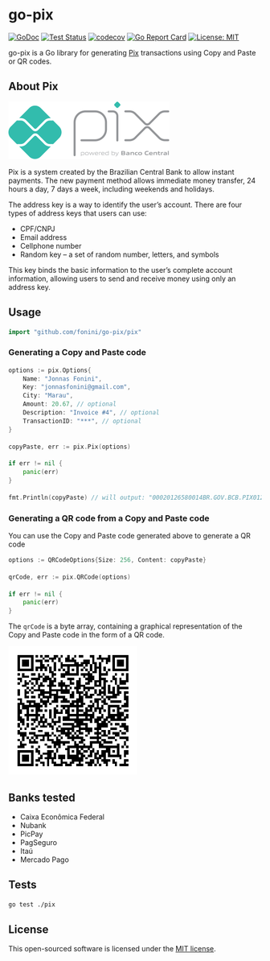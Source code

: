 # go-pix

[![GoDoc](https://pkg.go.dev/badge/github.com/fonini/go-pix)](https://pkg.go.dev/github.com/fonini/go-pix/pix)
[![Test Status](https://github.com/fonini/go-pix/workflows/tests/badge.svg)](https://github.com/fonini/go-pix/actions?query=workflow%3Atests)
[![codecov](https://codecov.io/gh/fonini/go-pix/branch/main/graph/badge.svg?token=9RNR32U66L&force=true)](https://codecov.io/gh/fonini/go-pix)
[![Go Report Card](https://goreportcard.com/badge/github.com/fonini/go-pix?force=true)](https://goreportcard.com/report/github.com/fonini/go-pix)
[![License: MIT](https://img.shields.io/badge/License-MIT-yellow.svg)](https://opensource.org/licenses/MIT)

go-pix is a Go library for generating [Pix](https://www.bcb.gov.br/estabilidadefinanceira/pix) transactions using Copy and Paste or QR codes.

## About Pix

![Generated QR code](pix.png?raw=true)

Pix is a system created by the Brazilian Central Bank to allow instant payments. The new payment method allows immediate money transfer, 24 hours a day, 7 days a week, including weekends and holidays.

The address key is a way to identify the user’s account. There are four types of address keys that users can use:

* CPF/CNPJ
* Email address
* Cellphone number
* Random key – a set of random number, letters, and symbols

This key binds the basic information to the user’s complete account information, allowing users to send and receive money using only an address key.

## Usage

```go
import "github.com/fonini/go-pix/pix"
```

### Generating a Copy and Paste code

```go
options := pix.Options{
    Name: "Jonnas Fonini",
    Key: "jonnasfonini@gmail.com",
    City: "Marau",
    Amount: 20.67, // optional
    Description: "Invoice #4", // optional
    TransactionID: "***", // optional
}

copyPaste, err := pix.Pix(options)

if err != nil {
    panic(err)
}

fmt.Println(copyPaste) // will output: "00020126580014BR.GOV.BCB.PIX0122jonnasfonini@gmail.com0210Invoice #4520400005303986540520.675802BR5913Jonnas Fonini6005Marau62410503***50300017BR.GOV.BCB.BRCODE01051.0.06304CF13"
```

### Generating a QR code from a Copy and Paste code

You can use the Copy and Paste code generated above to generate a QR code

```go
options := QRCodeOptions{Size: 256, Content: copyPaste}

qrCode, err := pix.QRCode(options)

if err != nil {
    panic(err)
}
```

The ```qrCode``` is a byte array, containing a graphical representation of the Copy and Paste code in the form of a QR code.

![Generated QR code](qr.png?raw=true)

## Banks tested
* Caixa Econômica Federal
* Nubank
* PicPay
* PagSeguro
* Itaú
* Mercado Pago

## Tests

```sh
go test ./pix
```

## License

This open-sourced software is licensed under the [MIT license](https://opensource.org/licenses/MIT).
